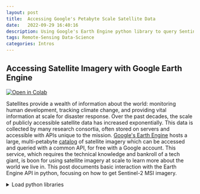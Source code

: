 ```yaml
---
layout: post
title:  Accessing Google's Petabyte Scale Satellite Data
date:   2022-09-29 16:40:16
description: Using Google's Earth Engine python library to query Sentinel-2 imagery
tags: Remote-Sensing Data-Science
categories: Intros
---
```


## Accessing Satellite Imagery with Google Earth Engine

[![Open in Colab](https://colab.research.google.com/assets/colab-badge.svg)](https://colab.research.google.com/github/st-howard/blog-notebooks/blob/main/Google_Earth_Engine/Satellite%20Imagery%20with%20Google%20Earth%20Engine.ipynb)

Satellites provide a wealth of information about the world: monitoring human development, tracking climate change, and providing vital information at scale for disaster response. Over the past decades, the scale of publicly accessible satellite data has increased exponentially. This data is collected by many research consortia, often stored on servers and accessible with APIs unique to the mission. [Google's Earth Engine](https://earthengine.google.com/) hosts a large, multi-petabyte [catalog](https://developers.google.com/earth-engine/datasets/) of satellite imagery which can be accessed and queried with a common API, for free with a Google account. This service, which requires the technical knowledge and bankroll of a tech giant, is boon for using satellite imagery at scale to learn more about the world we live in. This post documents basic interaction with the Earth Engine API in python, focusing on how to get Sentinel-2 MSI imagery.

<details markdown="1"><summary>Load python libraries</summary>
```python
# Import Libraries

import ee  # Google Earth Engine
import eemont  # Extension to Google Earth Engine

from PIL import Image
import requests
import rasterio
import numpy as np
import datetime
import geopy
import geopy.distance
import matplotlib.pyplot as plt
```
</details>

### Autheticate Google Earth Engine Account

The first step of using Google Earth Engine (after signing up with a google account) is to authenticate your session, which can be done interactively in a jupyter notebook by running the following commands.


```python
ee.Authenticate()
ee.Initialize()
```

### Select Location to Request Imagery

To query satellite imagery of a particular location on earth, we first need to create a Earth Engine [Geometry Object](https://developers.google.com/earth-engine/guides/geometries). I've found the eeMont python package that extends Google Earth Engine to be helpful in exploratory analysis, since it can return a Geometry Point based on a text query. Below is a query for Washington D.C.  


```python
point = ee.Geometry.PointFromQuery("Washington DC", user_agent="earth_engine_example")
```

Which returns a single longitude, latitude pair for Washington D.C., as you would get if the same query was entered into Google Maps. 


```python
print(point)
```

    ee.Geometry({
      "functionInvocationValue": {
        "functionName": "GeometryConstructors.Point",
        "arguments": {
          "coordinates": {
            "constantValue": [
              -77.0365427,
              38.8950368
            ]
          }
        }
      }
    })


### Create Bounding Box Helper Function

For this example, I want to get a subset of Sentinel-2 Image. In requesting an image, it is necessary to request either the scale (i.e. sampling distance of pixel) of the image or the pixel dimensions of the subset. Sentinel-2 MSI Imagery has a [10m resolution](https://developers.google.com/earth-engine/datasets/catalog/COPERNICUS_S2_SR), however if I request a full image at that resolution it is too large. And if I request a image with a specified pixel dimension, then the image is downsampled to a worse resolution than the native 10m. 

To get an image subset with roughly native resolution, I created a function that makes a [bounding box](https://en.wikipedia.org/wiki/Minimum_bounding_box) of a specified size  centered on an initial latitude and longitude point.

<details markdown="1"><summary>Bounding Box helper function</summary>
```python
def BBoxFromPoint(bbox_size, lat_point, lon_point):
    """
    bbox_size - either square in km (one value) or two values in NS km, then EW km
    lat_point - lat center of bounding box
    lon_point - lon center of bounding box

    returns ee.Geometry object of bounding box
    """
    if type(bbox_size) == int or type(bbox_size) == float:
        bbox_size = np.array([bbox_size])

    if len(bbox_size) == 1:
        lat_km = bbox_size[0]
        lon_km = bbox_size[0]
    elif len(bbox_size) == 2:
        lat_km, lon_km = bbox_size
    else:
        raise ValueError("bbox_size must be either length 1 or 2")

    origin = geopy.Point(lat_point, lon_point)
    lat_min = (
        geopy.distance.geodesic(kilometers=lat_km / 2).destination(origin, bearing=180)
    )[0]
    lat_max = (
        geopy.distance.geodesic(kilometers=lat_km / 2).destination(origin, bearing=0)
    )[0]
    lon_min = (
        geopy.distance.geodesic(kilometers=lat_km / 2).destination(origin, bearing=270)
    )[1]
    lon_max = (
        geopy.distance.geodesic(kilometers=lat_km / 2).destination(origin, bearing=90)
    )[1]

    return ee.Geometry.BBox(lon_min, lat_min, lon_max, lat_max)
```
</details><br>

With this information, I created a bounding box of 5.12 km x 5.12 km so that when I ask for a 512 x 512 pixel image it is approximately at the native 10m resolution of Sentinel-2 MSI imagery.


```python
DC_lon, DC_lat = point.coordinates().getInfo()
DC_bbox = BBoxFromPoint(5.12, DC_lat, DC_lon)
```


```python
DC_bbox.getInfo()
```




    {'geodesic': False,
     'type': 'Polygon',
     'coordinates': [[[-77.06605134109452, 38.87197649154135],
       [-77.00703405890545, 38.87197649154135],
       [-77.00703405890545, 38.91809701712762],
       [-77.06605134109452, 38.91809701712762],
       [-77.06605134109452, 38.87197649154135]]]}



### Get Image Collection From Google Earth Engine

With a location selected, the next step of getting imagery from Google Earth Engine is to specify the dataset. Below this is done by running  `ee.ImageCollection("COPERNICUS/S2_SR_HARMONIZED")`. Creating the `ImageCollection` object does not return the entire dataset (which is a good thing because it is extremely large), but creates a object on the user side which, when prompted by other methods, can make a request of Google's server. This is detailed in the [Client vs. Server](https://developers.google.com/earth-engine/guides/client_server) section of Google's documentation. 

After creating the ImageCollection object, the data we are interested can be specified with filter functions, in this case `filterBounds` for images intersecting the Geometry object, `filterDate` for specifying the date range to look for images, and `filter` for a generic filter which can query against properties of each image, listed [here](https://developers.google.com/earth-engine/datasets/catalog/COPERNICUS_S2_SR) for Sentinel-2. The last `filter` selects images with 5% or less cloudy pixels.


```python
DC_collection = (
    ee.ImageCollection("COPERNICUS/S2_SR_HARMONIZED")
    .filterBounds(DC_bbox)
    .filterDate("2020-01-01", "2021-01-01")
    .filter(ee.Filter.lte("CLOUDY_PIXEL_PERCENTAGE", 5))
)
```

In the above image collection, multiple images will satisfy the geospatial, temporal, and cloud percentage requirements. Therefore, it is necessary to select a single image from the set of qualifying images. A simple way to do that is with the `first` method, which can be passed into the `ee.Image` constructor to make an image object.


```python
DC_image = ee.Image(DC_collection.first())
```

To grab the metadata associated with this image, we need to call the `getInfo` method on the Image object. This is because the Image object exists on the Client side and has not yet made a request to Google's servers.

<details markdown="1"><summary>Investigate details of Image metadata</summary>
```python
DC_Image_info = DC_image.getInfo()
```

The metadata of the image is returned as a python dictionary and contains a variety of metadata associated with the image, including the acquisition date. 


```python
print("Image Info is a ", type(DC_Image_info))
```

    Image Info is a  <class 'dict'>



```python
print("Fields of Image Info:")
for key in DC_Image_info:
    print(key)
```

    Fields of Image Info:
    type
    bands
    version
    id
    properties



```python
print("Start time of Image:\t", DC_Image_info["properties"]["system:time_start"])

print(
    "Date:\t\t\t",
    datetime.datetime.fromtimestamp(
        DC_Image_info["properties"]["system:time_start"] / 1000
    ).strftime("%c"),
)

print("Sentinel ID:\t\t", DC_Image_info["properties"]["DATATAKE_IDENTIFIER"])
```

    Start time of Image:	 1579190537887
    Date:			 Thu Jan 16 11:02:17 2020
    Sentinel ID:		 GS2B_20200116T155609_014952_N02.13
</details><br>

To get the actual image from Google's servers, you need to call either `getThumbURL` or `getDownloadURL`. `getThumbURL` will generate a url with the image in the requested format. This function __requires__ a dictionary specifying the parameters necessary to generate the image. For instance, Sentinel-2 data has over 10 bands and which band should be mapped to Red, Green, and Blue is ambiguous. Below the bands B4, B3, B2 are mapped red, green, and blue respectively. For multispectral imagery (MSI) these bands correspond to their mapped colors, but for other formats of imagery such as those beyond the visible must be assigned to artificial colors.

In addition to specifying the bands, the pixel dimensions of the image, and the bounding box of the image, the data range of the image needs to be specified. According to the data description on the Google Earth Engine website, the data value of the band is the surface reflectance multiplied by 10,000. I've found decent results by setting the data range from $[0,4000]$, or a surface reflectance from 0% to 40%.

The url can be read into a PIL image by using the `requests` module and passing the raw response into `PIL.Image.open()`.


```python
DC_url = DC_image.getThumbURL(
    {
        "format": "png",
        "bands": ["B4", "B3", "B2"],
        "dimensions": [512, 512],
        "region": DC_bbox,
        "min": 0,
        "max": 4000,
    }
)
```


```python
DC_thumbURL_response = requests.get(DC_url, stream=True)
```


```python
DC_PIL = Image.open(DC_thumbURL_response.raw)
```


```python
DC_PIL
```

<figure>
<img src="/assets/img/blogs/Google_Earth_Engine/gee_0.png" width="60%">
</figure>

Since the data is in a PIL Image, it can be saved easily with the `.save` method.


```python
DC_PIL.save("Sentinel-2_DC.png")
```

### Download Image as a GeoTiff

The thumbnails from `getThumbURL` are meant to be visualized and therefore require either one band (grayscale) or three bands (RGB). However, to get the full data from all or a selection of the bands collected you need to download the GeoTiff with `getDownloadURL`. The format is very similar to the `getThumbURL` method as it requires a dictionary specifying parameters of image. Instead of generating a png, the download url is a zip file which unzips into a GeoTiff. 

The code below generates the download url, downloads the image, uzips it, loads it with rasterio, and plots the image (same as above) and the histogram of the reflectance values


```python
DC_downloadURL = DC_image.getDownloadURL(
    {
        "bands": ["B2", "B3", "B4", "B8"],
        "dimensions": [512, 512],
        "region": DC_bbox,
        "filePerBand": False,
    }
)
```

<details markdown="1"><summary>Download Image as Tiff and Plot Image</summary>

```python
DC_download_response = requests.get(DC_downloadURL)
```


```python
with open("DC_geotiff.zip", "wb") as fd:
    fd.write(DC_download_response.content)
```


```python
import zipfile

with zipfile.ZipFile("DC_geotiff.zip", "r") as zip_ref:
    zip_ref.extractall()
```


```python
import glob

fname = glob.glob("*.tif")
```


```python
DC_dataset = rasterio.open(fname[0])
```


```python
print("Image heigt, width:", DC_dataset.height, ",", DC_dataset.width)
print("Number Bands:", DC_dataset.count)
print("Datatype:", DC_dataset.dtypes[0])
```

    Image heigt, width: 512 , 512
    Number Bands: 4
    Datatype: uint16



```python
DC_raster = DC_dataset.read([3, 2, 1])
```

    Warning 1: TIFFReadDirectory:Sum of Photometric type-related color channels and ExtraSamples doesn't match SamplesPerPixel. Defining non-color channels as ExtraSamples.



```python
plt.imshow(np.moveaxis(DC_raster, 0, -1) / np.percentile(DC_raster, 99))
```
</details><br>

<figure>
<img src="/assets/img/blogs/Google_Earth_Engine/gee_1.png" width="60%">
<figcaption> GeoTiff image plotted with rasterio </figcaption>
</figure>

And with the full range of the bands, which are processed to be in units of surface reflectance multiplied by 10,000, the histogram of the selected bands can be plotted. Notably, the GeoTiff bands have a much larger dynamic range (16-bit) versus the png image returned from `getThumbUrL` (8-bit).

<details markdown="1"><summary>Plot histogram of B2, B3, B4, B8</summary> 
```python
# Red band
plt.hist(
    (DC_dataset.read(3).flatten()) / 10000, 200, color="red", alpha=0.2, label="B4-Red"
)

# Blue band
plt.hist(
    (DC_dataset.read(2).flatten()) / 10000,
    200,
    color="green",
    alpha=0.2,
    label="B3-Green",
)

# Green band
plt.hist(
    (DC_dataset.read(1).flatten()) / 10000,
    200,
    color="blue",
    alpha=0.2,
    label="B2-Blue",
)

# NIR band
plt.hist(
    (DC_dataset.read(4).flatten()) / 10000,
    200,
    color="black",
    alpha=0.2,
    label="B8-NIR",
)

plt.xscale("log")
plt.xlabel("Surface Reflectance")
plt.grid(alpha=0.2)
plt.title("Surface Reflectance Values for D.C. Sentinel-2 Image")
plt.legend()
plt.show()
```
</details><br>

<figure>
<img src="/assets/img/blogs/Google_Earth_Engine/gee_2.png" width="60%">
<figcaption> GeoTiff image plotted with rasterio </figcaption>
</figure>

### Generate timelapse video

As an example of the power and flexibility of Google Earth Engine, here is a quick script to save frames for a timelapse video of the construction of [Fiery Cross Reef](https://en.wikipedia.org/wiki/Fiery_Cross_Reef), a coral reef in the South China Sea which was [terraformed by China into a naval base](https://www.cnbc.com/2017/06/30/china-builds-military-facilities-south-china-sea-islands.html) from 2013 to 2017.

<details markdown="1"><summary>Generate movie of Fiery Cross Reef construciton</summary>
```python
fcr_bbox = BBoxFromPoint(0.03 * 256, 9.549167, 112.889167)
```


```python
fcr_collection = (
    ee.ImageCollection("LANDSAT/LC08/C02/T1_L2")
    .filterBounds(fcr_bbox)
    .filterDate("2013-04-01", "2018-06-01")
    .filter(ee.Filter.lte("CLOUD_COVER", 50))
)
```


```python
# test the example image

fcr_first_image = ee.Image(fcr_collection.first())

fcr_url = fcr_first_image.getThumbURL(
    {
        "format": "png",
        "bands": ["SR_B4", "SR_B3", "SR_B2"],
        "dimensions": [256, 256],
        "region": fcr_bbox,
        "min": 0,
        "max": 29000,
    }
)

fcr_first_response = requests.get(fcr_url, stream=True)

fcr_PIL = Image.open(fcr_first_response.raw)

fcr_PIL
```

<figure>
<img src="/assets/img/blogs/Google_Earth_Engine/gee_3.png" width="60%">
<figcaption> Fiery Cross Reef before terraforming </figcaption>
</figure>

```python
# Loop through the images and save them

number_of_images = fcr_collection.size().getInfo()
fcr_list = fcr_collection.toList(fcr_collection.size())

for i in range(number_of_images):
    fcr_image = ee.Image(fcr_list.get(i))

    fcr_url = fcr_image.getThumbURL(
        {
            "format": "png",
            "bands": ["SR_B4", "SR_B3", "SR_B2"],
            "dimensions": [256, 256],
            "region": fcr_bbox,
            "min": 0,
            "max": 30000,
        }
    )

    fcr_response = requests.get(fcr_url, stream=True)
    fcr_PIL = Image.open(fcr_response.raw)

    fcr_PIL.save(f"fcr_images/fcr_{i:03}.png")
```
With the images are combined into mp4 using [ffmpeg](https://en.wikipedia.org/wiki/FFmpeg).
</details><br>

<figure>
<video width="480" height="360" controls>
    <source src="/assets/img/blogs/Google_Earth_Engine/fiery_cross_reef_timelapse.mp4" type="video/mp4">
</video>
<figcaption>Timelapse of Fiery Cross Reef Terraforming</figcaption>
</figure>
